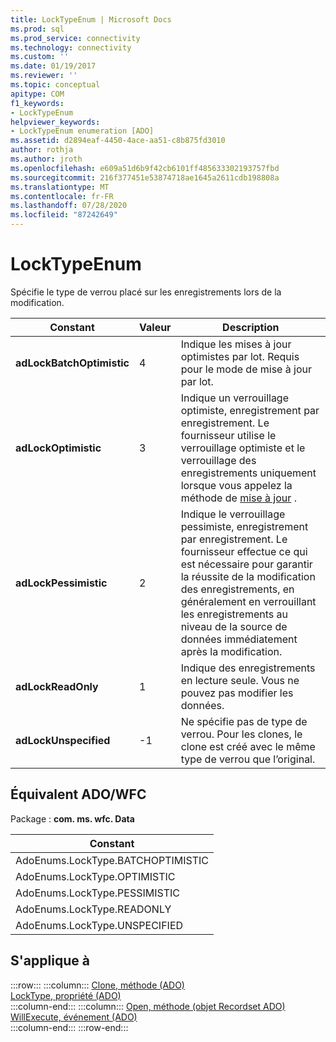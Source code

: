 ```yaml
---
title: LockTypeEnum | Microsoft Docs
ms.prod: sql
ms.prod_service: connectivity
ms.technology: connectivity
ms.custom: ''
ms.date: 01/19/2017
ms.reviewer: ''
ms.topic: conceptual
apitype: COM
f1_keywords:
- LockTypeEnum
helpviewer_keywords:
- LockTypeEnum enumeration [ADO]
ms.assetid: d2894eaf-4450-4ace-aa51-c8b875fd3010
author: rothja
ms.author: jroth
ms.openlocfilehash: e609a51d6b9f42cb6101ff485633302193757fbd
ms.sourcegitcommit: 216f377451e53874718ae1645a2611cdb198808a
ms.translationtype: MT
ms.contentlocale: fr-FR
ms.lasthandoff: 07/28/2020
ms.locfileid: "87242649"
---
```

# <a name="locktypeenum"></a>LockTypeEnum
Spécifie le type de verrou placé sur les enregistrements lors de la modification.  
  
|Constant|Valeur|Description|  
|--------------|-----------|-----------------|  
|**adLockBatchOptimistic**|4|Indique les mises à jour optimistes par lot. Requis pour le mode de mise à jour par lot.|  
|**adLockOptimistic**|3|Indique un verrouillage optimiste, enregistrement par enregistrement. Le fournisseur utilise le verrouillage optimiste et le verrouillage des enregistrements uniquement lorsque vous appelez la méthode de [mise à jour](../../../ado/reference/ado-api/update-method.md) .|  
|**adLockPessimistic**|2|Indique le verrouillage pessimiste, enregistrement par enregistrement. Le fournisseur effectue ce qui est nécessaire pour garantir la réussite de la modification des enregistrements, en généralement en verrouillant les enregistrements au niveau de la source de données immédiatement après la modification.|  
|**adLockReadOnly**|1|Indique des enregistrements en lecture seule. Vous ne pouvez pas modifier les données.|  
|**adLockUnspecified**|-1|Ne spécifie pas de type de verrou. Pour les clones, le clone est créé avec le même type de verrou que l’original.|  
  
## <a name="adowfc-equivalent"></a>Équivalent ADO/WFC  
 Package : **com. ms. wfc. Data**  
  
|Constant|  
|--------------|  
|AdoEnums.LockType.BATCHOPTIMISTIC|  
|AdoEnums.LockType.OPTIMISTIC|  
|AdoEnums.LockType.PESSIMISTIC|  
|AdoEnums.LockType.READONLY|  
|AdoEnums.LockType.UNSPECIFIED|  
  
## <a name="applies-to"></a>S'applique à  

:::row:::
    :::column:::
        [Clone, méthode (ADO)](../../../ado/reference/ado-api/clone-method-ado.md)  
        [LockType, propriété (ADO)](../../../ado/reference/ado-api/locktype-property-ado.md)  
    :::column-end:::
    :::column:::
        [Open, méthode (objet Recordset ADO)](../../../ado/reference/ado-api/open-method-ado-recordset.md)  
        [WillExecute, événement (ADO)](../../../ado/reference/ado-api/willexecute-event-ado.md)  
    :::column-end:::
:::row-end:::
